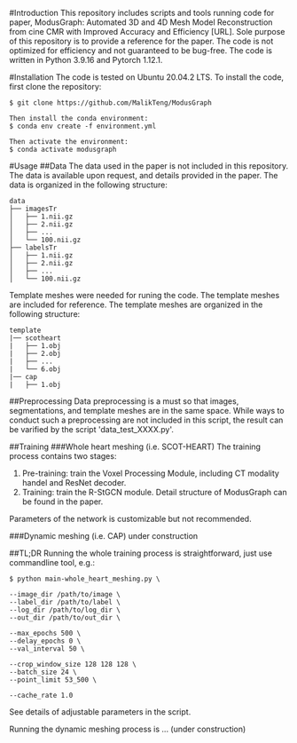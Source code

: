 #Introduction
This repository includes scripts and tools running code for paper, ModusGraph: Automated 3D and 4D Mesh Model Reconstruction from cine CMR with Improved Accuracy and Efficiency [URL]. Sole purpose of this repository is to provide a reference for the paper. The code is not optimized for efficiency and not guaranteed to be bug-free. The code is written in Python 3.9.16 and Pytorch 1.12.1.

#Installation
The code is tested on Ubuntu 20.04.2 LTS. To install the code, first clone the repository:

    $ git clone https://github.com/MalikTeng/ModusGraph
    
    Then install the conda environment:
    $ conda env create -f environment.yml
    
    Then activate the environment:
    $ conda activate modusgraph

#Usage
##Data
The data used in the paper is not included in this repository. The data is available upon request, and details provided in the paper. The data is organized in the following structure:
```
data
├── imagesTr
│   ├── 1.nii.gz
│   ├── 2.nii.gz
│   ├── ...
│   └── 100.nii.gz
├── labelsTr
│   ├── 1.nii.gz
│   ├── 2.nii.gz
│   ├── ...
│   └── 100.nii.gz
```
Template meshes were needed for runing the code. The template meshes are included for reference. The template meshes are organized in the following structure:
```
template
|── scotheart
|   ├── 1.obj
|   ├── 2.obj
|   ├── ...
|   └── 6.obj
|── cap
|   ├── 1.obj
```

##Preprocessing
Data preprocessing is a must so that images, segmentations, and template meshes are in the same space. While ways to conduct such a preprocessing are not included in this script, the result can be varified by the script 'data_test_XXXX.py'. 

##Training
###Whole heart meshing (i.e. SCOT-HEART)
The training process contains two stages:
1. Pre-training: train the Voxel Processing Module, including CT modality handel and ResNet decoder.
2. Training: train the R-StGCN module.
Detail structure of ModusGraph can be found in the paper.

Parameters of the network is customizable but not recommended.

###Dynamic meshing (i.e. CAP)
under construction

##TL;DR
Running the whole training process is straightforward, just use commandline tool, e.g.:

    $ python main-whole_heart_meshing.py \

    --image_dir /path/to/image \
    --label_dir /path/to/label \
    --log_dir /path/to/log_dir \
    --out_dir /path/to/out_dir \

    --max_epochs 500 \
    --delay_epochs 0 \
    --val_interval 50 \

    --crop_window_size 128 128 128 \
    --batch_size 24 \
    --point_limit 53_500 \

    --cache_rate 1.0

See details of adjustable parameters in the script.

Running the dynamic meshing process is ... (under construction)